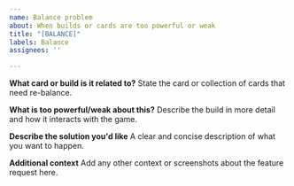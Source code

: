 ```yaml
---
name: Balance problem
about: When builds or cards are too powerful or weak
title: "[BALANCE]"
labels: Balance
assignees: ''

---
```


**What card or build is it related to?**
State the card or collection of cards that need re-balance.

**What is too powerful/weak about this?**
Describe the build in more detail and how it interacts with the game.

**Describe the solution you'd like**
A clear and concise description of what you want to happen.

**Additional context**
Add any other context or screenshots about the feature request here.

